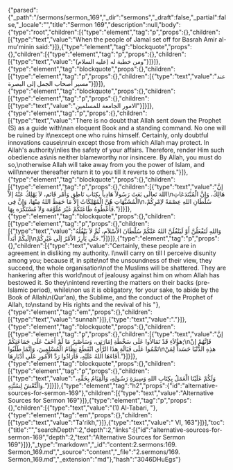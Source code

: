 {"parsed":{"_path":"/sermons/sermon_169","_dir":"sermons","_draft":false,"_partial":false,"_locale":"","title":"Sermon 169","description":null,"body":{"type":"root","children":[{"type":"element","tag":"p","props":{},"children":[{"type":"text","value":"When the people of Jamal set off for Basrah Amir al-mu'minin said:"}]},{"type":"element","tag":"blockquote","props":{},"children":[{"type":"element","tag":"p","props":{},"children":[{"type":"text","value":"ومن خطبة له (عليه السلام)"}]}]},{"type":"element","tag":"blockquote","props":{},"children":[{"type":"element","tag":"p","props":{},"children":[{"type":"text","value":"عند مسير أصحاب الجمل إلى البصرة"}]}]},{"type":"element","tag":"blockquote","props":{},"children":[{"type":"element","tag":"p","props":{},"children":[{"type":"text","value":"الامور الجامعة للمسلمين"}]}]},{"type":"element","tag":"p","props":{},"children":[{"type":"text","value":"There is no doubt that Allah sent down the Prophet (S) as a guide with\nan eloquent Book and a standing command. No one will be ruined by it\nexcept one who ruins himself. Certainly, only doubtful innovations cause\nruin except those from which Allah may protect. In Allah's authority\nlies the safety of your affairs. Therefore, render Him such obedience as\nis neither blameworthy nor insincere. By Allah, you must do so,\notherwise Allah will take away from you the power of Islam, and will\nnever thereafter return it to you till it reverts to others."}]},{"type":"element","tag":"blockquote","props":{},"children":[{"type":"element","tag":"p","props":{},"children":[{"type":"text","value":"إنَّ اللهَ تَعالَى بَعَثَ رَسُولاً هَادِياً بِكِتَاب نَاطِق وَأَمْر قَائم، لاَ يَهْلِكُ عَنْهُ إلاَّ\nهَالِكٌ، وَإنَّ الْمُبْتَدَعَاتِ الْمُشَبَّهَاتِ هُنَّ الْمُهْلِكَاتُ إلاَّ مَا حَفِظَ اللهُ مِنْهَا، وَإنَّ فِي\nسُلْطَانِ اللهِ عِصْمَةً لاِمْرِكُمْ، فَأَعْطُوهُ طَاعَتَكُمْ غَيْرَ مُلَوَّمَة وَلاَ مُسْتَكْرَه بِهَا."}]}]},{"type":"element","tag":"blockquote","props":{},"children":[{"type":"element","tag":"p","props":{},"children":[{"type":"text","value":"وَاللهِ لَتَفْعَلُنَّ أَوْ لَيَنْقُلَنَّ اللهُ عَنْكُمْ سُلْطَانَ الاْسْلاَمِ، ثُمَّ لاَ يَنْقُلُهُ إلَيكُمْ أَبَداً\nحَتَّى يَأْرِزَ الاْمْرُ إلَى غَيْرِكُمْ."}]}]},{"type":"element","tag":"p","props":{},"children":[{"type":"text","value":"Certainly, these people are in agreement in disliking my authority. I\nwill carry on till I perceive disunity among you; because if, in spite\nof the unsoundness of their view, they succeed, the whole organisation\nof the Muslims will be shattered. They are hankering after this world\nout of jealousy against him on whom Allah has bestowed it. So they\nintend reverting the matters on their backs (pre-Islamic period), while\non us it is obligatory, for your sake, to abide by the Book of Allah\n(Qur'an), the Sublime, and the conduct of the Prophet of Allah, to\nstand by His rights and the revival of his "},{"type":"element","tag":"em","props":{},"children":[{"type":"text","value":"sunnah"}]},{"type":"text","value":"."}]},{"type":"element","tag":"blockquote","props":{},"children":[{"type":"element","tag":"p","props":{},"children":[{"type":"text","value":"إنَّ هؤُلاَءِ قَدْ تَمَالاُوا عَلَى سَخْطَةِ إمَارَتِى، وَسَأَصْبِرُ مَا لَمْ أَخَفْ عَلَى جَمَاعَتِكُمْ;\nفَإنَّهُمْ إنْ تَمَّمُوا عَلَى فَيَالَةِ هذَا الرَّأْي انْقَطَعَ نِظَامُ الْمُسْلِمِينَ، وَإنَّمَا طَلَبُوا\nهذِهِ الدُّنْيَا حَسَداً لِمَنْ أَفَاءَهَا اللهُ عَلَيْهِ، فَأَرَادُوا رَدَّ الاْمُورِ عَلَى أَدْبَارِهَا."}]}]},{"type":"element","tag":"blockquote","props":{},"children":[{"type":"element","tag":"p","props":{},"children":[{"type":"text","value":"وَلَكُمْ عَلَيْنَا الْعَمَلُ بِكِتَابِ اللهِ وَسِيرَةِ رَسُولِهِ، وَالْقِيَامُ بِحَقِّهِ، وَالْنَّعْشُ لِسُنَّتِهِ."}]}]},{"type":"element","tag":"h2","props":{"id":"alternative-sources-for-sermon-169"},"children":[{"type":"text","value":"Alternative Sources for Sermon 169"}]},{"type":"element","tag":"p","props":{},"children":[{"type":"text","value":"(1) Al-Tabari, "},{"type":"element","tag":"em","props":{},"children":[{"type":"text","value":"Ta'rikh,"}]},{"type":"text","value":" VI, 163"}]}],"toc":{"title":"","searchDepth":2,"depth":2,"links":[{"id":"alternative-sources-for-sermon-169","depth":2,"text":"Alternative Sources for Sermon 169"}]}},"_type":"markdown","_id":"content:2.sermons:169. Sermon_169.md","_source":"content","_file":"2.sermons/169. Sermon_169.md","_extension":"md"},"hash":"3046DHuEgs"}